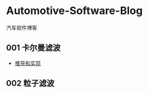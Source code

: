 # Automotive-Software-Blog
汽车软件博客

## 001 卡尔曼滤波
- [推导和实现](https://github.com/zhyongquan/Automotive-Software-Blog/blob/master/001_Kalman_Filter/README.md)

## 002 粒子滤波
